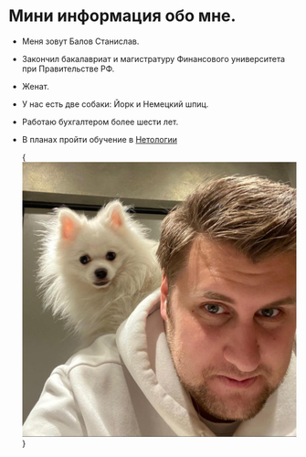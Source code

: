 # Мини информация обо мне.

- Меня зовут Балов Станислав.
- Закончил бакалавриат и магистратуру Финансового университета при Правительстве РФ.
- Женат.
- У нас есть две собаки: Йорк и Немецкий шпиц.
- Работаю бухгалтером более шести лет.
- В планах пройти обучение в [Нетологии](https://netology.ru/)
  
  {![Фото](img/Photo.jpeg)}
  